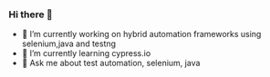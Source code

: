 ### Hi there 👋
- 🔭 I’m currently working on hybrid automation frameworks using selenium,java and testng
- 🌱 I’m currently learning cypress.io
- 💬 Ask me about test automation, selenium, java

<!--
**hari751993/hari751993** is a ✨ _special_ ✨ repository because its `README.md` (this file) appears on your GitHub profile.

Here are some ideas to get you started:

- 🔭 I’m currently working on ...
- 🌱 I’m currently learning ...
- 👯 I’m looking to collaborate on ...
- 🤔 I’m looking for help with ...
- 💬 Ask me about ...
- 📫 How to reach me: ...
- 😄 Pronouns: ...
- ⚡ Fun fact: ...
-->
